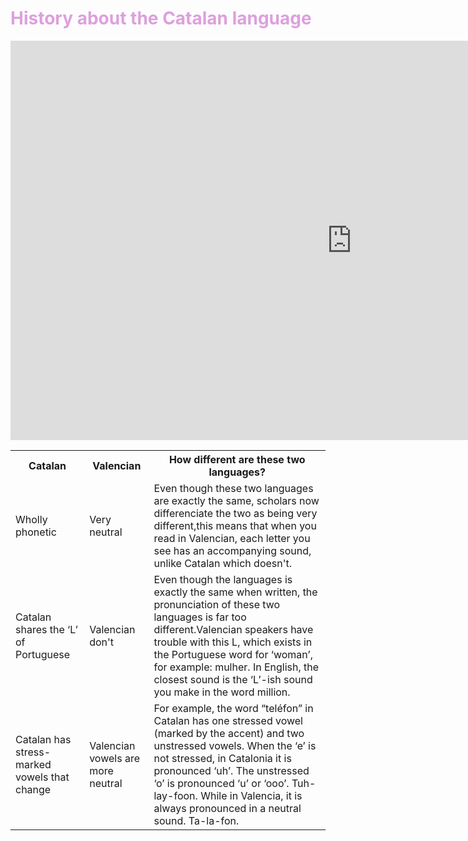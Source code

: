 
<h1 style="color:plum;">History about the Catalan language</h1>

<iframe src="https://h5p.org/h5p/embed/473209" width="1091" height="639" frameborder="0" allowfullscreen="allowfullscreen"></iframe><script src="https://h5p.org/sites/all/modules/h5p/library/js/h5p-resizer.js" charset="UTF-8"></script>

<table>                                                                                                                             <tr><th>Catalan </th><th>Valencian</th><th>How different are these two languages?</th></tr>
                                                                                                                              <tr><td> Wholly phonetic </td><td> Very neutral</td><td> Even though these two languages are exactly the same, scholars now differenciate the two as being very different,this means that when you read in Valencian, each letter you see has an accompanying sound, unlike Catalan which doesn't. 
<tr><td> Catalan shares the ‘L’ of Portuguese </td><td> Valencian don't </td><td> Even though the languages is exactly the same when written, the pronunciation of these two languages is far too different.Valencian speakers have trouble with this L, which exists in the Portuguese word for ‘woman’, for example: mulher. In English, the closest sound is the ‘L’-ish sound you make in the word million.</td></tr>
<tr><td> Catalan has stress-marked vowels that change </td><td> Valencian vowels are more neutral</td><td>For example, the word “teléfon” in Catalan has one stressed vowel (marked by the accent) and two unstressed vowels. When the ‘e’ is not stressed, in Catalonia it is pronounced ‘uh’. The unstressed ‘o’ is pronounced ‘u’ or ‘ooo’. Tuh-lay-foon. While in Valencia, it is always pronounced in a neutral sound. Ta-la-fon. </td></tr>
</table>

 

